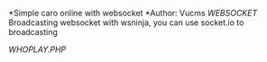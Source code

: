*Simple caro online with websocket
*Author: Vucms
*WEBSOCKET*
Broadcasting websocket with wsninja, you can use socket.io to broadcasting

*WHOPLAY.PHP*
